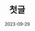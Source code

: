 ---
title: "첫글"
excerpt: "화이팅"

writer: 은총
categories:
  - 잡담
tags:
  - [Blog, jekyll, Github, Git, markdown]

toc: true
toc_sticky: true

date: 2023-09-29
last_modified_at: 2023-09-29
---
